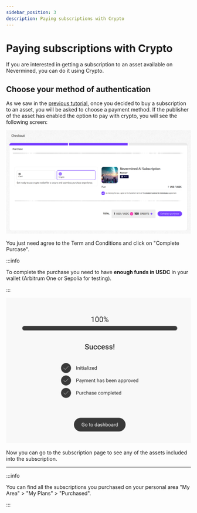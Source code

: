 ```yaml
---
sidebar_position: 3
description: Paying subscriptions with Crypto
---
```


# Paying subscriptions with Crypto

If you are interested in getting a subscription to an asset available on Nevermined, you can do it using Crypto.

## Choose your method of authentication

As we saw in the [previous tutorial](search-and-purchase), once you decided to buy a subscription to an asset, you will be asked to choose a payment method. If the publisher of the asset has enabled the option to pay with crypto, you will see the following screen:

<p align="center"><img src="/images/tutorials/07-02-Buying-Checkout.png" width="600" /></p>

You just need agree to the Term and Conditions and click on "Complete Purcase".

:::info

To complete the purchase you need to have **enough funds in USDC** in your wallet (Arbitrum One or Sepolia for testing). 

:::

<p align="center"><img src="/images/tutorials/28_purchase_confirm.png" width="600" /></p>

Now you can go to the subscription page to see any of the assets included into the subscription.

---

:::info

You can find all the subscriptions you purchased on your personal area "My Area" > "My Plans" > "Purchased".

:::